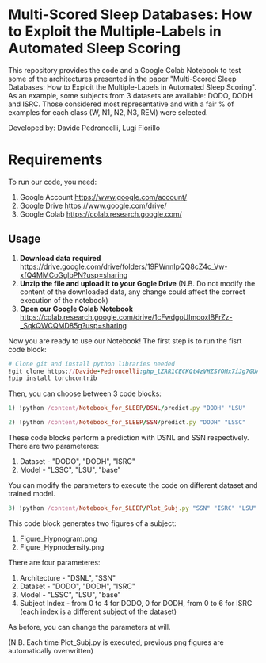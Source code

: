 # Multi-Scored Sleep Databases: How to Exploit the Multiple-Labels in Automated Sleep Scoring

This repository provides the code and a Google Colab Notebook to test some of the architectures presented in the paper "Multi-Scored Sleep Databases: How to Exploit the Multiple-Labels in Automated Sleep Scoring".
 As an example, some subjects from 3 datasets are available: DODO, DODH and ISRC. Those considered most representative and with a fair % of examples for each class (W, N1, N2, N3, REM) were selected.

Developed by:
Davide Pedroncelli, Lugi Fiorillo
# Requirements
To run our code, you need:
1) Google Account https://www.google.com/account/
2) Google Drive https://www.google.com/drive/
3) Google Colab https://colab.research.google.com/

## Usage

1) __Download data required__ https://drive.google.com/drive/folders/19PWnnIpQQ8cZ4c_Vw-xfQ4MMCoGglbPN?usp=sharing
2) __Unzip the file and upload it to your Gogle Drive__ (N.B. Do not modify the content of the downloaded data, any change could affect the correct execution of the notebook)
3) __Open our Google Colab Notebook__ https://colab.research.google.com/drive/1cFwdgoUImooxIBFrZz-_SqkQWCQMD85g?usp=sharing

Now you are ready to use our Notebook! 
The first step is to run the fisrt code block:

```ruby
# Clone git and install python libraries needed
!git clone https://Davide-Pedroncelli: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@github.com/Davide-Pedroncelli/Notebook_for_SLEEP.git
!pip install torchcontrib
```
Then, you can choose between 3 code blocks:

```ruby
1) !python /content/Notebook_for_SLEEP/DSNL/predict.py "DODH" "LSU"
```

```ruby
2) !python /content/Notebook_for_SLEEP/SSN/predict.py "DODH" "LSSC"
```


These code blocks perform a prediction with DSNL and SSN respectively. 
There are two parameteres:
1) Dataset - "DODO", "DODH", "ISRC"
2) Model - "LSSC", "LSU", "base"

You can modify the parameters to execute the code on different dataset and trained model.

```ruby
3) !python /content/Notebook_for_SLEEP/Plot_Subj.py "SSN" "ISRC" "LSU" "0"
```
This code block generates two figures of a subject:
1) Figure_Hypnogram.png
2) Figure_Hypnodensity.png

There are four parameteres:
1) Architecture - "DSNL", "SSN"
2) Dataset - "DODO", "DODH", "ISRC"
3) Model - "LSSC", "LSU", "base"
4) Subject Index - from 0 to 4 for DODO, 0 for DODH, from 0 to 6 for ISRC (each index is a different subject of the dataset)

As before, you can change the parameters at will.

(N.B. Each time Plot_Subj.py is executed, previous png figures are automatically overwritten)
